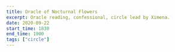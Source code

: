 ```yaml
---
title: Oracle of Nocturnal Flowers
excerpt: Oracle reading, confessional, circle lead by Ximena.
date: 2020-09-22
start_time: 1830
end_time: 1900
tags: ["circle"]
---
```

